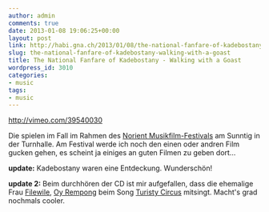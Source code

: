 ```yaml
---
author: admin
comments: true
date: 2013-01-08 19:06:25+00:00
layout: post
link: http://habi.gna.ch/2013/01/08/the-national-fanfare-of-kadebostany-walking-with-a-goast/
slug: the-national-fanfare-of-kadebostany-walking-with-a-goast
title: The National Fanfare of Kadebostany - Walking with a Goast
wordpress_id: 3010
categories:
- music
tags:
- music
---
```


http://vimeo.com/39540030

Die spielen im Fall im Rahmen des [Norient Musikfilm-Festivals](http://norient.com) am Sunntig in der Turnhalle.
Am Festival werde ich noch den einen oder andren Film gucken gehen, es scheint ja einiges an guten Filmen zu geben dort…

**update:** Kadebostany waren eine Entdeckung. Wunderschön!

**update 2:** Beim durchhören der CD ist mir aufgefallen, dass die ehemalige Frau [Filewile](http://www.filewile.com), [Oy Rempong](http://www.myspace.com/oyrempong) beim Song [Turisty Circus](http://www.last.fm/music/The+National+Fanfare+of+Kadebostany/_/Turisty+Circus+feat.+Oy) mitsingt. Macht's grad nochmals cooler.
